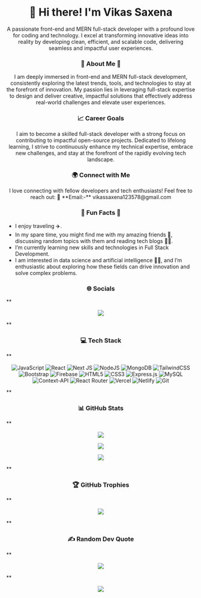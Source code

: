 <h1 align="center">👋 Hi there! I'm Vikas Saxena</h1>

<p align="center">
   A passionate front-end and MERN full-stack developer with a profound love for coding and technology. I excel at transforming innovative ideas into reality by developing clean, efficient, and scalable code, delivering seamless and impactful user experiences.
</p>

###  **<div align="center">💫 About Me 💫</div>**

<p align="center">
I am deeply immersed in front-end and MERN full-stack development, consistently exploring the latest trends, tools, and technologies to stay at the forefront of innovation. My passion lies in leveraging full-stack expertise to design and deliver creative, impactful solutions that effectively address real-world challenges and elevate user experiences.
</p>

### **<div align="center">📈 Career Goals</div>**

<p align="center">
I aim to become a skilled full-stack developer with a strong focus on contributing to impactful open-source projects. Dedicated to lifelong learning, I strive to continuously enhance my technical expertise, embrace new challenges, and stay at the forefront of the rapidly evolving tech landscape.
</p>

### **<div align="center">🌍 Connect with Me</div>**

<p align="center">
I love connecting with fellow developers and tech enthusiasts! Feel free to reach out: 💬 **Email:-** vikassaxena123578@gmail.com
</p>

###  **<div align="center">🌟 Fun Facts 🌟</div>**

- I enjoy traveling ✈️.
- In my spare time, you might find me with my amazing friends 👯, discussing random topics with them and reading tech blogs 👨‍💻.
- I’m currently learning new skills and technologies in Full Stack Development.
- I am interested in data science and artificial intelligence 👨‍💻, and I’m enthusiastic about exploring how these fields can drive innovation and solve complex problems.


###  **<div align="center">🌐 Socials</div>**

**<div align="center">
 <a href="https://www.linkedin.com/in/2204-vikas-saxena/">
    <img src="https://img.shields.io/badge/LinkedIn-3.3K+-lue?label=LinkedIn&logo=LinkedIn&style=for-the-badge" />
  </a>
</div>**

###  **<div align="center">💻 Tech Stack</div>**

**<div align="center">

![JavaScript](https://img.shields.io/badge/javascript-%23323330.svg?style=for-the-badge&logo=javascript&logoColor=%23F7DF1E) 
![React](https://img.shields.io/badge/react-%2320232a.svg?style=for-the-badge&logo=react&logoColor=%2361DAFB) 
![Next JS](https://img.shields.io/badge/Next-black?style=for-the-badge&logo=next.js&logoColor=white) 
![NodeJS](https://img.shields.io/badge/node.js-6DA55F?style=for-the-badge&logo=node.js&logoColor=white) 
![MongoDB](https://img.shields.io/badge/MongoDB-%234ea94b.svg?style=for-the-badge&logo=mongodb&logoColor=white)
![TailwindCSS](https://img.shields.io/badge/tailwindcss-%2338B2AC.svg?style=for-the-badge&logo=tailwind-css&logoColor=white) 
![Bootstrap](https://img.shields.io/badge/bootstrap-%238511FA.svg?style=for-the-badge&logo=bootstrap&logoColor=white)
![Firebase](https://img.shields.io/badge/firebase-%23039BE5.svg?style=for-the-badge&logo=firebase) 
![HTML5](https://img.shields.io/badge/html5-%23E34F26.svg?style=for-the-badge&logo=html5&logoColor=white) 
![CSS3](https://img.shields.io/badge/css3-%231572B6.svg?style=for-the-badge&logo=css3&logoColor=white) 
![Express.js](https://img.shields.io/badge/express.js-%23404d59.svg?style=for-the-badge&logo=express&logoColor=%2361DAFB)
![MySQL](https://img.shields.io/badge/mysql-4479A1.svg?style=for-the-badge&logo=mysql&logoColor=white) 
![Context-API](https://img.shields.io/badge/Context--Api-000000?style=for-the-badge&logo=react) 
![React Router](https://img.shields.io/badge/React_Router-CA4245?style=for-the-badge&logo=react-router&logoColor=white) 
![Vercel](https://img.shields.io/badge/vercel-%23000000.svg?style=for-the-badge&logo=vercel&logoColor=white) 
![Netlify](https://img.shields.io/badge/netlify-%23000000.svg?style=for-the-badge&logo=netlify&logoColor=#00C7B7) 
![Git](https://img.shields.io/badge/git-%23F05033.svg?style=for-the-badge&logo=git&logoColor=white)
</div>**


###  **<div align="center">📊 GitHub Stats</div>**

**<div align="center">
![](https://github-readme-stats.vercel.app/api?username=VikasSaxena2204&theme=radical&hide_border=false&include_all_commits=true&count_private=true)<br/>

![](https://github-readme-streak-stats.herokuapp.com/?user=VikasSaxena2204&theme=radical&hide_border=false)<br/>

![](https://github-readme-stats.vercel.app/api/top-langs/?username=VikasSaxena2204&theme=radical&hide_border=false&include_all_commits=true&count_private=true&layout=compact)
</div>**

###  **<div align="center">🏆 GitHub Trophies</div>**

**<div align="center">
![](https://github-profile-trophy.vercel.app/?username=VikasSaxena2204&theme=radical&no-frame=false&no-bg=false&margin-w=4)
</div>**

###  **<div align="center">✍️ Random Dev Quote</div>**
**<div align="center">
![](https://quotes-github-readme.vercel.app/api?type=horizontal&theme=radical)
</div>**

<p align="center">
    <a href="https://visitcount.itsvg.in">
        <img src="https://visitcount.itsvg.in/api?id=VikasSaxena2204&icon=6&color=0" />
    </a>
</p>

<!-- Proudly created with GPRM site - ( https://gprm.itsvg.in )! -->
